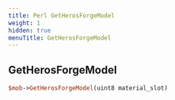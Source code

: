 ```yaml
---
title: Perl GetHerosForgeModel
weight: 1
hidden: true
menuTitle: GetHerosForgeModel
---
```

## GetHerosForgeModel
```perl
$mob->GetHerosForgeModel(uint8 material_slot)
```
